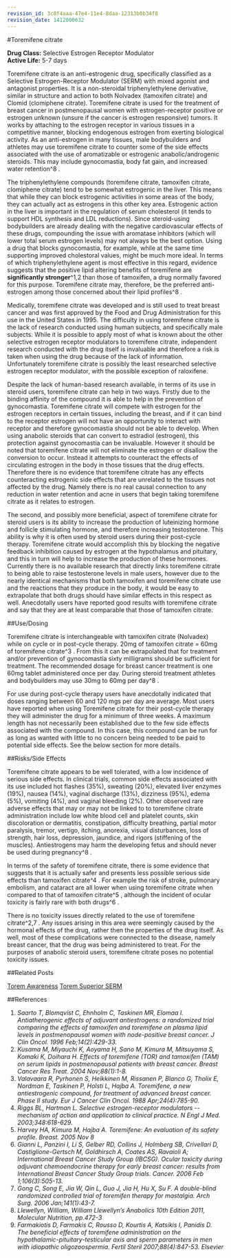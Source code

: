 ```yaml
---
revision_id: 3c8f4aaa-47e4-11e4-8daa-12313b0b34f8
revision_date: 1412000632
---
```


#Toremifene citrate

**Drug Class:** Selective Estrogen Receptor Modulator  
**Active Life:** 5-7 days

Toremifene citrate is an anti-estrogenic drug, specifically classified as a Selective Estrogen-Receptor Modulator (SERM) with mixed agonist and antagonist properties.  It is a non-steroidal triphenylethylene derivative, similar in structure and action to both Nolvadex (tamoxifen citrate) and Clomid (clomiphene citrate).  Toremifene citrate is used for the treatment of breast cancer in postmenopausal women with estrogen-receptor positive or estrogen unknown (unsure if the cancer is estrogen responsive) tumors.  It works by attaching to the estrogen receptor in various tissues in a competitive manner, blocking endogenous estrogen from exerting biological activity.  As an anti-estrogen in many tissues, male bodybuilders and athletes may use toremifene citrate to counter some of the side effects associated with the use of aromatizable or estrogenic anabolic/androgenic steroids.  This may include gynocomastia, body fat gain, and increased water retention^8 . 

The triphenylethylene compounds (toremifene citrate, tamoxifen citrate, clomiphene citrate) tend to be somewhat estrogenic in the liver.  This means that while they can block estrogenic activities in some areas of the body, they can actually act as estrogens in this other key area.  Estrogenic action in the liver is important in the regulation of serum cholesterol (it tends to support HDL synthesis and LDL reductions).  Since steroid-using bodybuilders are already dealing with the negative cardiovascular effects of these drugs, compounding the issue with aromatase inhibitors (which will lower total serum estrogen levels) may not always be the best option.  Using a drug that blocks gynocomastia, for example, while at the same time supporting improved cholestoral values, might be much more ideal.  In terms of which triphenylethylene agent is most effective in this regard, evidence suggests that the positive lipid altering benefits of toremifene are **significantly stronger**^1,2 than those of tamoxifen, a drug normally favored for this purpose.  Toremifene citrate may, therefore, be the preferred anti-estrogen among those concerned about their lipid profiles^8  .  

Medically, toremifene citrate was developed and is still used to treat breast cancer and was first approved by the Food and Drug Administration for this use in the United States in 1995.  The difficulty in using toremifene citrate is the lack of research conducted using human subjects, and specifically male subjects. While it is possible to apply most of what is known about the other selective estrogen receptor modulators to toremifene citrate, independent research conducted with the drug itself is invaluable and therefore a risk is taken when using the drug because of the lack of information. Unfortunately toremifene citrate is possibly the least researched selective estrogen receptor modulator, with the possible exception of raloxifene.

Despite the lack of human-based research available, in terms of its use in steroid users, toremifene citrate can help in two ways. Firstly due to the binding affinity of the compound it is able to help in the prevention of gynocomastia. Toremifene citrate will compete with estrogen for the estrogen receptors in certain tissues, including the breast, and if it can bind to the receptor estrogen will not have an opportunity to interact with receptor and therefore gynocomastia should not be able to develop. When using anabolic steroids that can convert to estradiol (estrogen), this protection against gynocomastia can be invaluable.  However it should be noted that toremifene citrate will not eliminate the estrogen or disallow the conversion to occur. Instead it attempts to counteract the effects of circulating estrogen in the body in those tissues that the drug effects. Therefore there is no evidence that toremifene citrate has any effects counteracting estrogenic side effects that are unrelated to the tissues not affected by the drug. Namely there is no real causal connection to any reduction in water retention and acne in users that begin taking toremifene citrate as it relates to estrogen.

The second, and possibly more beneficial, aspect of toremifene citrate for steroid users is its ability to increase the production of luteinizing hormone and follicle stimulating hormone, and therefore increasing testosterone. This ability is why it is often used by steroid users during their post-cycle therapy. Toremifene citrate would accomplish this by blocking the negative feedback inhibition caused by estrogen at the hypothalamus and pituitary, and this in turn will help to increase the production of these hormones. Currently there is no available research that directly links toremifene citrate to being able to raise testosterone levels in male users, however due to the nearly identical mechanisms that both tamoxifen and toremifene citrate use and the reactions that they produce in the body, it would be easy to extrapolate that both drugs should have similar effects in this respect as well. Anecdotally users have reported good results with toremifene citrate and say that they are at least comparable that those of tamoxifen citrate.

##Use/Dosing

Toremifene citrate is interchangeable with tamoxifen citrate (Nolvadex) while on cycle or in post-cycle therapy.  20mg of tamoxifen citrate = 60mg of toremifene citrate^3 .  From this it can be extrapolated that for treatment and/or prevention of gynocomastia sixty milligrams should be sufficient for treatment. The recommended dosage for breast cancer treatment is one 60mg tablet administered once per day.  During steroid treatment athletes and bodybuilders may use 30mg to 60mg per day^8  .  

For use during post-cycle therapy users have anecdotally indicated that doses ranging between 60 and 120 mgs per day are average. Most users have reported when using Toremifene citrate for their post-cycle therapy they will administer the drug for a minimum of three weeks. A maximum length has not necessarily been established due to the few side effects associated with the compound. In this case, this compound can be run for as long as wanted with little to no concern being needed to be paid to potential side effects. See the below section for more details.

##Risks/Side Effects

Toremifene citrate appears to be well tolerated, with a low incidence of serious side effects.  In clinical trials, common side effects associated with its use included hot flashes (35%), sweating (20%), elevated liver enzymes (19%), nausea (14%), vaginal discharge (13%), dizziness (95%), edema (5%), vomiting (4%), and vaginal bleeding (2%).  Other observed rare adverse effects that may or may not be linked to to toremifene citrate administration include low white blood cell and platelet counts, skin discoloration or dermatitis, constipation, difficulty breathing, partial motor paralysis, tremor, vertigo, itching, anorexia, visual disturbances, loss of strength, hair loss, depression, jaundice, and rigors (stiffening of the muscles).  Antiestrogens may harm the developing fetus and should never be used during pregnancy^8  .  

In terms of the safety of toremifene citrate, there is some evidence that suggests that it is actually safer and presents less possible serious side effects than tamoxifen citrate^4  .  For example the risk of stroke, pulmonary embolism, and cataract are all lower when using toremifene citrate when compared to that of tamoxifen citrate^5 , although the incident of ocular toxicity is fairly rare with both drugs^6  .

There is no toxicity issues directly related to the use of toremifene citrate^2,7  . Any issues arising in this area were seemingly caused by the hormonal effects of the drug, rather then the properties of the drug itself. As well, most of these complications were connected to the disease, namely breast cancer, that the drug was being administered to treat. For the purposes of anabolic steroid users, toremifene citrate poses no potential toxicity issues.

##Related Posts

[Torem Awareness](/r/steroids/comments/2dd7ch/torem_awareness/)
[Torem Superior SERM](/r/steroids/comments/2hsg7s/toremefine_superior_serm_in_terms_of_secondary/)

##References

1.	*Saarto T, Blomqvist C, Ehnholm C, Taskinen MR, Elomaa I. Antiatherogenic effects of adjuvant antiestrogens: a randomized trial comparing the effects of tamoxifen and toremifene on plasma lipid levels in postmenopausal women with node-positive breast cancer. J Clin Oncol. 1996 Feb;14(2):429-33.*
2.	*Kusama M, Miyauchi K, Aoyama H, Sano M, Kimura M, Mitsuyama S, Komaki K, Doihara H. Effects of toremifene (TOR) and tamoxifen (TAM) on serum lipids in postmenopausal patients with breast cancer. Breast Cancer Res Treat. 2004 Nov;88(1):1-8.*
3.	*Valavaara R, Pyrhonen S, Heikkinen M, Rissanen P, Blanco G, Tholix E, Nordman E, Taskinen P, Holsti L, Hajba A. Toremifene, a new antiestrogenic compound, for treatment of advanced breast cancer. Phase II study. Eur J Cancer Clin Oncol. 1988 Apr;24(4):785-90.*
4.	*Riggs BL, Hartman L. Selective estrogen-receptor modulators -- mechanism of action and application to clinical practice. N Engl J Med. 2003;348:618-629.*
5.	*Harvey HA, Kimura M, Hajba A. Toremifene: An evaluation of its safety profile. Breast. 2005 Nov 8*
6.	*Gianni L, Panzini I, Li S, Gelber RD, Collins J, Holmberg SB, Crivellari D, Castiglione-Gertsch M, Goldhirsch A, Coates AS, Ravaioli A; International Breast Cancer Study Group (IBCSG). Ocular toxicity during adjuvant chemoendocrine therapy for early breast cancer: results from International Breast Cancer Study Group trials. Cancer. 2006 Feb 1;106(3):505-13.*
7.	*Gong C, Song E, Jia W, Qin L, Guo J, Jia H, Hu X, Su F. A double-blind randomized controlled trial of toremifen therapy for mastalgia. Arch Surg. 2006 Jan;141(1):43-7.*
8.	*Llewellyn, William, William Llewellyn’s Anabolics 10th Edition 2011, Molecular Nutrition, pp.472-3*
9.	*Farmakiotis D, Farmakis C, Rousso D, Kourtis A, Katsikis I, Panidis D. The beneficial effects of toremifene administration on the hypothalamic-pituitary-testicular axis and sperm parameters in men with idiopathic oligozoospermia. Fertil Steril 2007;88(4):847-53. Elsevier*